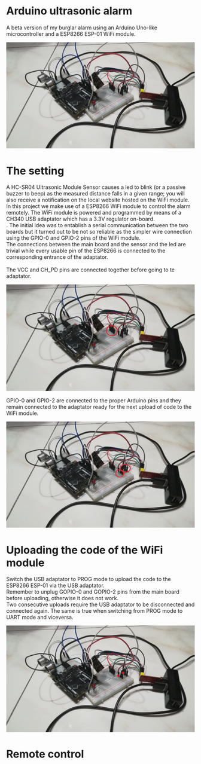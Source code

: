 # Arduino ultrasonic alarm

A beta version of my burglar alarm using an Arduino Uno-like microcontroller and a ESP8266 ESP-01 WiFi module.<br>

![](Prototype.jpg)

# The setting

A HC-SR04 Ultrasonic Module Sensor causes a led to blink (or a passive buzzer to beep) as the measured distance falls in a given range; you will also receive a notification on the local website hosted on the WiFi module. <br>
In this project we make use of a ESP8266 WiFi module to control the alarm remotely. The WiFi module is powered and programmed by means of a CH340 USB adaptator which has a 3.3V regulator on-board. <br>.
The initial idea was to entablish a serial communication between the two boards but it turned out to be not so reliable as the simpler wire connection using the GPIO-0 and GPIO-2 pins of the WiFi module.<br>
The connections between the main board and the sensor and the led are trivial while every usable pin of the ESP8266 is connected to the corresponding entrance of the adaptator. <br><br>
The VCC and CH_PD pins are connected together before going to te adaptator.<br>

![](VCCandCH_PD.jpg)

GPIO-0 and GPIO-2 are connected to the proper Arduino pins and they remain connected to the adaptator ready for the next upload of code to the WiFi module.

![](GPIOs.jpg)

# Uploading the code of the WiFi module

Switch the USB adaptator to PROG mode to upload the code to the ESP8266 ESP-01 via the USB adaptator.<br>
Remember to unplug GOPIO-0 and GOPIO-2 pins from the main board before uploading, otherwise it does not work.<br>
Two consecutive uploads require the USB adaptator to be disconnected and connected again. The same is true when switching from PROG mode to UART mode and viceversa.

![](Uploading.jpg)

# Remote control

